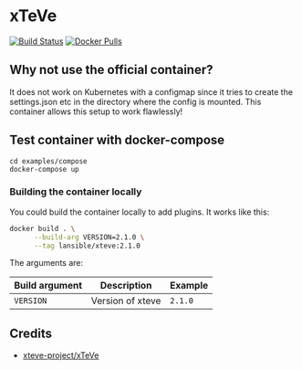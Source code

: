 # xTeVe
[![Build Status](https://gitlab.com/lansible1/docker-xteve/badges/master/pipeline.svg)](https://gitlab.com/lansible1/docker-xteve/pipelines)
[![Docker Pulls](https://img.shields.io/docker/pulls/lansible/xteve.svg)](https://hub.docker.com/r/lansible/xteve)

## Why not use the official container?

It does not work on Kubernetes with a configmap since it tries to create the settings.json etc in the directory where the config is mounted.
This container allows this setup to work flawlessly!

## Test container with docker-compose

```
cd examples/compose
docker-compose up
```

### Building the container locally

You could build the container locally to add plugins. It works like this:

```bash
docker build . \
      --build-arg VERSION=2.1.0 \
      --tag lansible/xteve:2.1.0
```
The arguments are:

| Build argument | Description                                    | Example                 |
|----------------|------------------------------------------------|-------------------------|
| `VERSION`      | Version of xteve                               | `2.1.0`                 |

## Credits

* [xteve-project/xTeVe](https://github.com/xteve-project/xTeVe)
